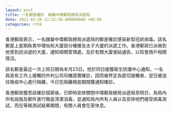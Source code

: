 ```yaml
---
layout: post
title: 一名郵差確診　隸屬中環郵政總局派遞局
date: 2021-01-26 22:52:50.000000000 +08:00
categories: rthk
---
```


香港郵政表示，一名隸屬中環郵政總局派遞局的郵差確診感染新型冠狀病毒。該名郵差上星期負責中環怡和大廈部分樓層及太子大廈的派遞工作。香港郵政已派員到他曾到訪派遞的大廈，通知相關管理處，及於有關大廈張貼通告，以知會商戶相關情況。

該名郵差最近一次上班日期為本月23日。他於同日接獲衞生防護中心通知，一名與其有工作上接觸的外判公司司機證實確診，因而被界定為密切接觸者，翌日被送往檢疫中心進行隔離，今日在隔離檢疫期間獲通知確診。

香港郵政獲悉該確診個案後，已即時安排關閉中環郵政總局派遞局至明日，為局內所有設施及郵件進行徹底清潔消毒，並通知局內所有人員以及安排他們接受病毒測試，而在等候測試結果期間，有關人員會在家休息。
